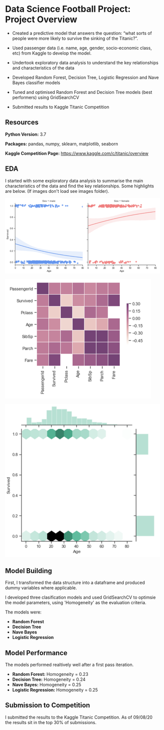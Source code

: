 # Data Science Football Project: Project Overview

- Created a predictive model that answers the question: “what sorts of people were more likely to survive the sinking of the Titanic?”.

- Used passenger data (i.e. name, age, gender, socio-economic class, etc) from Kaggle to develop the model.

- Undertook exploratory data analysis to understand the key relationships and characteristics of the data

- Developed Random Forest, Decision Tree, Logistic Regression and Nave Bayes classifier models

- Tuned and optimised Random Forest and Decision Tree models (best performers) using GridSearchCV

- Submitted results to Kaggle Titanic Competition

## Resources

**Python Version:** 3.7

**Packages:** pandas, numpy, sklearn, matplotlib, seaborn

**Kaggle Competition Page:** https://www.kaggle.com/c/titanic/overview


## EDA

I started with some exploratory data analysis to summarise the main characteristics of the data and find the key relationships. Some highlights are below. (If images don't load see images folder).

![](/images/titanic_lmplot.PNG)

![](/images/titanic_heatmap.PNG)

![](/images/titanic_jointplot.PNG)


## Model Building

First, I transformed the data structure into a dataframe and produced dummy variables where applicable.

I developed three clasification models and used GridSearchCV to optimsie the model parameters, using 'Homogeneity' as the evaluation criteria. 

The models were:
- **Random Forest**
- **Decision Tree**
- **Nave Bayes**
- **Logistic Regression**


## Model Performance

The models performed realtively well after a first pass iteration. 

- **Random Forest:** Homogeneity = 0.23
- **Decision Tree:** Homogeneity = 0.24
- **Nave Bayes:** Homogeneity = 0.25
- **Logistic Regression:** Homogeneity = 0.25
 
 ## Submission to Competition
 
 I submitted the results to the Kaggle Titanic Competition. As of 09/08/20 the results sit in the top 30% of submissions.
 
 



